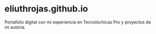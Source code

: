 # eliuthrojas.github.io
Portafolio digital con mi experiencia en Tecnolochicas Pro y proyectos de mi autoría.
